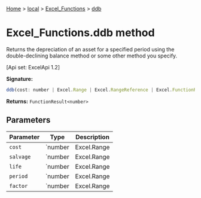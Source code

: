 [Home](./index) &gt; [local](local.md) &gt; [Excel\_Functions](local.excel_functions.md) &gt; [ddb](local.excel_functions.ddb.md)

# Excel\_Functions.ddb method

Returns the depreciation of an asset for a specified period using the double-declining balance method or some other method you specify. 

 \[Api set: ExcelApi 1.2\]

**Signature:**
```javascript
ddb(cost: number | Excel.Range | Excel.RangeReference | Excel.FunctionResult<any>, salvage: number | Excel.Range | Excel.RangeReference | Excel.FunctionResult<any>, life: number | Excel.Range | Excel.RangeReference | Excel.FunctionResult<any>, period: number | Excel.Range | Excel.RangeReference | Excel.FunctionResult<any>, factor?: number | Excel.Range | Excel.RangeReference | Excel.FunctionResult<any>): FunctionResult<number>;
```
**Returns:** `FunctionResult<number>`

## Parameters

|  Parameter | Type | Description |
|  --- | --- | --- |
|  `cost` | `number | Excel.Range | Excel.RangeReference | Excel.FunctionResult<any>` |  |
|  `salvage` | `number | Excel.Range | Excel.RangeReference | Excel.FunctionResult<any>` |  |
|  `life` | `number | Excel.Range | Excel.RangeReference | Excel.FunctionResult<any>` |  |
|  `period` | `number | Excel.Range | Excel.RangeReference | Excel.FunctionResult<any>` |  |
|  `factor` | `number | Excel.Range | Excel.RangeReference | Excel.FunctionResult<any>` |  |

